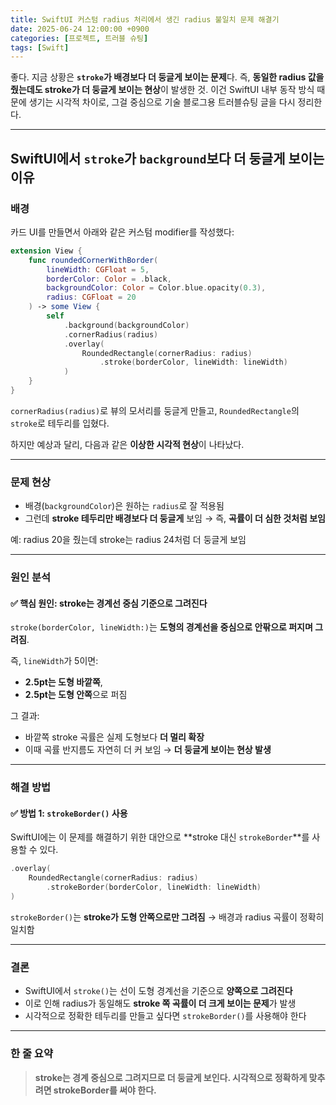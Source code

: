 ```yaml
---
title: SwiftUI 커스텀 radius 처리에서 생긴 radius 불일치 문제 해결기
date: 2025-06-24 12:00:00 +0900
categories: [프로젝트, 트러블 슈팅]
tags: [Swift]
---
```


좋다. 지금 상황은 **`stroke`가 배경보다 더 둥글게 보이는 문제**다.
즉, **동일한 radius 값을 줬는데도 stroke가 더 둥글게 보이는 현상**이 발생한 것.
이건 SwiftUI 내부 동작 방식 때문에 생기는 시각적 차이로, 그걸 중심으로 기술 블로그용 트러블슈팅 글을 다시 정리한다.

---

## SwiftUI에서 `stroke`가 `background`보다 더 둥글게 보이는 이유

### 배경

카드 UI를 만들면서 아래와 같은 커스텀 modifier를 작성했다:

```swift
extension View {
    func roundedCornerWithBorder(
        lineWidth: CGFloat = 5,
        borderColor: Color = .black,
        backgroundColor: Color = Color.blue.opacity(0.3),
        radius: CGFloat = 20
    ) -> some View {
        self
            .background(backgroundColor)
            .cornerRadius(radius)
            .overlay(
                RoundedRectangle(cornerRadius: radius)
                    .stroke(borderColor, lineWidth: lineWidth)
            )
    }
}
```

`cornerRadius(radius)`로 뷰의 모서리를 둥글게 만들고,
`RoundedRectangle`의 `stroke`로 테두리를 입혔다.

하지만 예상과 달리, 다음과 같은 **이상한 시각적 현상**이 나타났다.

---

### 문제 현상

* 배경(`backgroundColor`)은 원하는 `radius`로 잘 적용됨
* 그런데 **stroke 테두리만 배경보다 더 둥글게** 보임
  → 즉, **곡률이 더 심한 것처럼 보임**

예: radius 20을 줬는데
stroke는 radius 24처럼 더 둥글게 보임

---

### 원인 분석

#### ✅ 핵심 원인: stroke는 경계선 중심 기준으로 그려진다

`stroke(borderColor, lineWidth:)`는
**도형의 경계선을 중심으로 안팎으로 퍼지며 그려짐**.

즉, `lineWidth`가 5이면:

* **2.5pt는 도형 바깥쪽**,
* **2.5pt는 도형 안쪽**으로 퍼짐

그 결과:

* 바깥쪽 stroke 곡률은 실제 도형보다 **더 멀리 확장**
* 이때 곡률 반지름도 자연히 더 커 보임 → **더 둥글게 보이는 현상 발생**

---

### 해결 방법

#### ✅ 방법 1: `strokeBorder()` 사용

SwiftUI에는 이 문제를 해결하기 위한 대안으로
\*\*stroke 대신 `strokeBorder`\*\*를 사용할 수 있다.

```swift
.overlay(
    RoundedRectangle(cornerRadius: radius)
        .strokeBorder(borderColor, lineWidth: lineWidth)
)
```

`strokeBorder()`는 **stroke가 도형 안쪽으로만 그려짐**
→ 배경과 radius 곡률이 정확히 일치함

---

### 결론

* SwiftUI에서 `stroke()`는 선이 도형 경계선을 기준으로 **양쪽으로 그려진다**
* 이로 인해 radius가 동일해도 **stroke 쪽 곡률이 더 크게 보이는 문제**가 발생
* 시각적으로 정확한 테두리를 만들고 싶다면 `strokeBorder()`를 사용해야 한다

---

### 한 줄 요약

> **stroke는 경계 중심으로 그려지므로 더 둥글게 보인다. 시각적으로 정확하게 맞추려면 strokeBorder를 써야 한다.**

